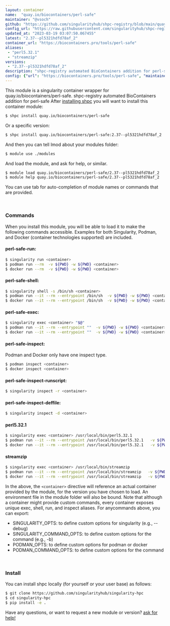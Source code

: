 ```yaml
---
layout: container
name:  "quay.io/biocontainers/perl-safe"
maintainer: "@vsoch"
github: "https://github.com/singularityhub/shpc-registry/blob/main/quay.io/biocontainers/perl-safe/container.yaml"
config_url: "https://raw.githubusercontent.com/singularityhub/shpc-registry/main/quay.io/biocontainers/perl-safe/container.yaml"
updated_at: "2023-03-19 03:07:50.067455"
latest: "2.37--pl5321hdfd78af_2"
container_url: "https://biocontainers.pro/tools/perl-safe"
aliases:
 - "perl5.32.1"
 - "streamzip"
versions:
 - "2.37--pl5321hdfd78af_2"
description: "shpc-registry automated BioContainers addition for perl-safe"
config: {"url": "https://biocontainers.pro/tools/perl-safe", "maintainer": "@vsoch", "description": "shpc-registry automated BioContainers addition for perl-safe", "latest": {"2.37--pl5321hdfd78af_2": "sha256:b2cd5342d4fc9eccbb888cea71dbe0cdef179065d802c088333da4f917c6c32b"}, "tags": {"2.37--pl5321hdfd78af_2": "sha256:b2cd5342d4fc9eccbb888cea71dbe0cdef179065d802c088333da4f917c6c32b"}, "docker": "quay.io/biocontainers/perl-safe", "aliases": {"perl5.32.1": "/usr/local/bin/perl5.32.1", "streamzip": "/usr/local/bin/streamzip"}}
---
```


This module is a singularity container wrapper for quay.io/biocontainers/perl-safe.
shpc-registry automated BioContainers addition for perl-safe
After [installing shpc](#install) you will want to install this container module:


```bash
$ shpc install quay.io/biocontainers/perl-safe
```

Or a specific version:

```bash
$ shpc install quay.io/biocontainers/perl-safe:2.37--pl5321hdfd78af_2
```

And then you can tell lmod about your modules folder:

```bash
$ module use ./modules
```

And load the module, and ask for help, or similar.

```bash
$ module load quay.io/biocontainers/perl-safe/2.37--pl5321hdfd78af_2
$ module help quay.io/biocontainers/perl-safe/2.37--pl5321hdfd78af_2
```

You can use tab for auto-completion of module names or commands that are provided.

<br>

### Commands

When you install this module, you will be able to load it to make the following commands accessible.
Examples for both Singularity, Podman, and Docker (container technologies supported) are included.

#### perl-safe-run:

```bash
$ singularity run <container>
$ podman run --rm  -v ${PWD} -w ${PWD} <container>
$ docker run --rm  -v ${PWD} -w ${PWD} <container>
```

#### perl-safe-shell:

```bash
$ singularity shell -s /bin/sh <container>
$ podman run --it --rm --entrypoint /bin/sh  -v ${PWD} -w ${PWD} <container>
$ docker run --it --rm --entrypoint /bin/sh  -v ${PWD} -w ${PWD} <container>
```

#### perl-safe-exec:

```bash
$ singularity exec <container> "$@"
$ podman run --it --rm --entrypoint ""  -v ${PWD} -w ${PWD} <container> "$@"
$ docker run --it --rm --entrypoint ""  -v ${PWD} -w ${PWD} <container> "$@"
```

#### perl-safe-inspect:

Podman and Docker only have one inspect type.

```bash
$ podman inspect <container>
$ docker inspect <container>
```

#### perl-safe-inspect-runscript:

```bash
$ singularity inspect -r <container>
```

#### perl-safe-inspect-deffile:

```bash
$ singularity inspect -d <container>
```


#### perl5.32.1

```bash
$ singularity exec <container> /usr/local/bin/perl5.32.1
$ podman run --it --rm --entrypoint /usr/local/bin/perl5.32.1   -v ${PWD} -w ${PWD} <container> -c " $@"
$ docker run --it --rm --entrypoint /usr/local/bin/perl5.32.1   -v ${PWD} -w ${PWD} <container> -c " $@"
```


#### streamzip

```bash
$ singularity exec <container> /usr/local/bin/streamzip
$ podman run --it --rm --entrypoint /usr/local/bin/streamzip   -v ${PWD} -w ${PWD} <container> -c " $@"
$ docker run --it --rm --entrypoint /usr/local/bin/streamzip   -v ${PWD} -w ${PWD} <container> -c " $@"
```



In the above, the `<container>` directive will reference an actual container provided
by the module, for the version you have chosen to load. An environment file in the
module folder will also be bound. Note that although a container
might provide custom commands, every container exposes unique exec, shell, run, and
inspect aliases. For anycommands above, you can export:

 - SINGULARITY_OPTS: to define custom options for singularity (e.g., --debug)
 - SINGULARITY_COMMAND_OPTS: to define custom options for the command (e.g., -b)
 - PODMAN_OPTS: to define custom options for podman or docker
 - PODMAN_COMMAND_OPTS: to define custom options for the command

<br>

### Install

You can install shpc locally (for yourself or your user base) as follows:

```bash
$ git clone https://github.com/singularityhub/singularity-hpc
$ cd singularity-hpc
$ pip install -e .
```

Have any questions, or want to request a new module or version? [ask for help!](https://github.com/singularityhub/singularity-hpc/issues)